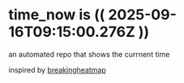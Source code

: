 # time_now is (( 2025-09-16T09:15:00.276Z ))

an automated repo that shows the currnent time

inspired by [breakingheatmap](https://github.com/breakingheatmap/breakingheatmap)